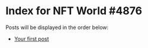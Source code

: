 # Index for NFT World #4876
Posts will be displayed in the order below:

- [Your first post](./001-first.md)

